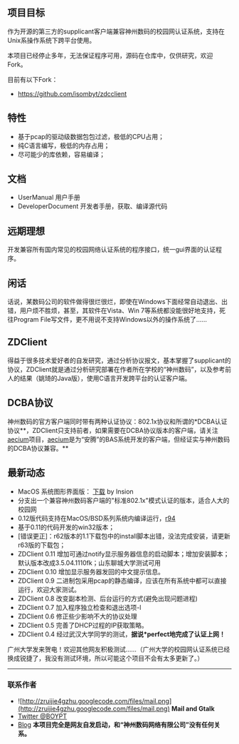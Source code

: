 ## 项目目标 ##
作为开源的第三方的supplicant客户端兼容神州数码的校园网认证系统，支持在Unix系操作系统下跨平台使用。

本项目已经停止多年，无法保证程序可用，源码在仓库中，仅供研究，欢迎Fork。

目前有以下Fork：

  * https://github.com/isombyt/zdcclient

## 特性 ##
  * 基于pcap的驱动级数据包包过滤，极低的CPU占用；
  * 纯C语言编写，极低的内存占用；
  * 尽可能少的库依赖，容易编译；

## 文档 ##
  * UserManual 用户手册
  * DeveloperDocument 开发者手册，获取、编译源代码

## 远期理想 ##
开发兼容所有国内常见的校园网络认证系统的程序接口，统一gui界面的认证程序。

## 闲话 ##
话说，某数码公司的软件做得很烂很烂，即使在Windows下面经常自动退出、出错，用户烦不胜烦，甚至，其软件在Vista、Win 7等系统都没能很好地支持，死往Program File写文件，更不用说不支持Windows以外的操作系统了……

## ZDClient ##
得益于很多技术爱好者的自发研究，通过分析协议报文，基本掌握了supplicant的协议，ZDClient就是通过分析研究部署在作者所在学校的“神州数码”，以及参考前人的结果（姚琦的Java版），使用C语言开发跨平台的认证客户端。

## DCBA协议 ##
神州数码的官方客户端同时带有两种认证协议：802.1x协议和所谓的\*DCBA认证协议**，ZDClient只支持前者，如果需要在DCBA协议版本的客户端，请关注[aecium](http://gitorious.org/aecium)项目，[aecium](http://gitorious.org/aecium)是为“安腾”的BAS系统开发的客户端，但经证实与神州数码的DCBA协议兼容。**

## 最新动态 ##
  * MacOS 系统图形界面版： [下载](http://garning.com/forever/garning_13.html) by Insion
  * 分支出一个兼容神州数码客户端的"标准802.1x"模式认证的版本，适合人大的校园网
  * 0.12版代码支持在MacOS/BSD系列系统内编译运行，[r94](https://code.google.com/p/zdcclient/source/detail?r=94)
  * 基于0.11的代码开发的win32版本；
  * [错误更正]：r62版本的1.1下载包中的install脚本出错，没法完成安装，请更新r63版的下载包；
  * ZDClient 0.11 增加可通过notify显示服务器信息的启动脚本；增加安装脚本；默认版本改成3.5.04.1110fk；山东聊城大学测试可用
  * ZDClient 0.10 增加显示服务器发回的中文提示信息。
  * ZDClient 0.9 二进制包采用pcap的静态编译，应该在所有系统中都可以直接运行，欢迎大家测试。
  * ZDClient 0.8 改变副本检测、后台运行的方式(避免出现问题进程)
  * ZDClient 0.7 加入程序独立检查和退出选项-l
  * ZDClient 0.6 修正些少影响不大的协议处理
  * ZDClient 0.5 完善了DHCP过程的IP获取策略。
  * ZDClient 0.4 经过武汉大学同学的测试，**据说\*perfect地完成了认证上网！**

广州大学发来贺电！欢迎其他网友积极测试……（广州大学的校园网认证系统已经换成锐捷了，我没有测试环境，所以可能这个项目不会有太多更新了。）


---

### 联系作者 ###
  * ![http://zruijie4gzhu.googlecode.com/files/mail.png](http://zruijie4gzhu.googlecode.com/files/mail.png) **Mail and Gtalk**
  * [Twitter @BOYPT](http://twitter.com/BOYPT)
  * [Blog](http://apt-blog.net/)
**本项目完全是网友自发启动，和“神州数码网络有限公司”没有任何关系。**
